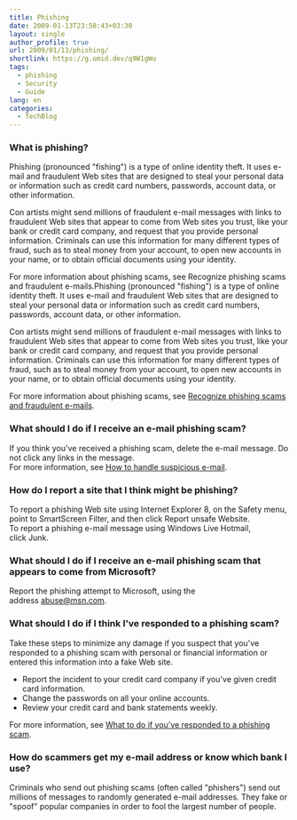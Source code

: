 ```yaml
---
title: Phishing
date: 2009-01-13T23:50:43+03:30
layout: single
author_profile: true
url: 2009/01/13/phishing/
shortlink: https://g.omid.dev/q9W1gWu
tags:
  - phishing
  - Security
  - Guide
lang: en
categories: 
  - TechBlog
---
```

### What is phishing?

Phishing (pronounced "fishing") is a type of online identity theft. It uses e-mail and fraudulent Web sites that are designed to steal your personal data or information such as credit card numbers, passwords, account data, or other information.

Con artists might send millions of fraudulent e-mail messages with links to fraudulent Web sites that appear to come from Web sites you trust, like your bank or credit card company, and request that you provide personal information. Criminals can use this information for many different types of fraud, such as to steal money from your account, to open new accounts in your name, or to obtain official documents using your identity.

For more information about phishing scams, see Recognize phishing scams and fraudulent e-mails.Phishing (pronounced "fishing") is a type of online identity theft. It uses e-mail and fraudulent Web sites that are designed to steal your personal data or information such as credit card numbers, passwords, account data, or other information.

Con artists might send millions of fraudulent e-mail messages with links to fraudulent Web sites that appear to come from Web sites you trust, like your bank or credit card company, and request that you provide personal information. Criminals can use this information for many different types of fraud, such as to steal money from your account, to open new accounts in your name, or to obtain official documents using your identity.

For more information about phishing scams, see [Recognize phishing scams and fraudulent e-mails](/2009/01/13/phishing-emails/).

### What should I do if I receive an e-mail phishing scam?

If you think you've received a phishing scam, delete the e-mail message. Do not click any links in the message.  
For more information, see [How to handle suspicious e-mail](/2009/01/13/handle-suspicious-email/).  

### How do I report a site that I think might be phishing?

To report a phishing Web site using Internet Explorer 8, on the Safety menu, point to SmartScreen Filter, and then click Report unsafe Website.  
To report a phishing e-mail message using Windows Live Hotmail, click Junk.  

### What should I do if I receive an e-mail phishing scam that appears to come from Microsoft?

Report the phishing attempt to Microsoft, using the address [abuse@msn.com](mailto:abuse@msn.com).  

### What should I do if I think I've responded to a phishing scam?

Take these steps to minimize any damage if you suspect that you've responded to a phishing scam with personal or financial information or entered this information into a fake Web site.  

* Report the incident to your credit card company if you've given credit card information.
* Change the passwords on all your online accounts.
* Review your credit card and bank statements weekly.

For more information, see [What to do if you've responded to a phishing scam](/2009/01/13/what-to-do-if-youve-responded-to-a-phishing-scam/).  

### How do scammers get my e-mail address or know which bank I use?

Criminals who send out phishing scams (often called "phishers") send out millions of messages to randomly generated e-mail addresses. They fake or "spoof" popular companies in order to fool the largest number of people.
